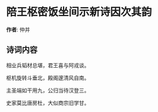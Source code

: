 # 陪王枢密饭坐间示新诗因次其韵

**作者**: 仲并

## 诗词内容

相业兵韬材总堪，君王喜与阿戎谈。

枢机旋转斗垂北，殿阁邃清风自南。

主圣端如干用九，公归当待汉登三。

史家莫比唐房杜，大似商宗旧学甘。

